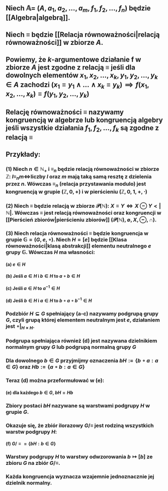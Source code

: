 ## Niech $\mathbb{A}=\:(A, a_1, a_2, ..., a_m,  f_1,  f_2, ..., f_n)$ będzie [[Algebra|algebrą]].
## Niech $\equiv$ będzie [[Relacja równoważności|relacją równoważności]] w zbiorze $A$.
## Powiemy, że $k$-argumentowe działanie f w zbiorze $A$ jest **zgodne z relacją $\equiv$** jeśli  dla dowolnych elementów $x_1,x_2,...,x_k, y_1,y_2,...,y_k \in A$ zachodzi $(x_1 \equiv y_1 \wedge ... \wedge x_k \equiv y_k) \implies f(x_1,x_2,...,x_k) \equiv f(y_1,y_2,...,y_k)$
## Relację równoważności $\equiv$ nazywamy **kongruencją w algebrze** lub **kongruencją algebry** jeśli wszystkie działania $f_1, f_2, ..., f_k$ są zgodne z relacją $\equiv$

## **Przykłady**:
### (1) Niech $n \in \mathbb{N}_+$ i $\equiv_n$ będzie relacją równoważności w zbiorze $\mathbb{Z}$: $l \equiv_n m \iff$liczby $l$ oraz $m$ mają taką samą resztę z dzielenia przez $n$. Wówczas $\equiv_n$ (relacja przystawania modulo) jest kongruencją w grupie $(\mathbb{Z},0,+)$ i w pierścieniu $(\mathbb{Z},0,1,+,\cdot)$
### (2) Niech $\equiv$ będzie relacją w zbiorze $\mathcal{P}(\mathbb{N})$: $X \equiv Y \iff X \ominus{}Y<|\mathbb{N}|$. Wówczas $\equiv$ jest relacją równoważności oraz kongruencji w [[Pierścień zbiorów|pierścieniu zbiorów]] $(\mathcal{P}(\mathbb{N}),\emptyset,X, \ominus, \cap)$. 
### (3) Niech relacja równoważności $\equiv$ będzie kongruencja w grupie $\mathbb{G} = (G,e, \circ)$. Niech $H=[e]$ będzie [[Klasa równoważności|klasą abstrakcji]] elementu neutralnego $e$ grupy $\mathbb{G}$. Wówczas $H$ ma własności:
#### (a) $e \in H$
#### (b) Jeśli $a \in H$ i  $b \in H$ to  $a \circ b \in H$
#### (c) Jeśli $a \in H$ to  $a^{-1} \in H$
#### (d) Jeśli  $b \in H$ i  $a \in H$ to  $b  \circ a \circ b^{-1} \in H$
### Podzbiór $H \subseteq G$ spełniający (a-c) nazywamy **podgrupą grupy $G$**, czyli grupą której elementem neutralnym jest $e$, działaniem  jest $\circ|_{H \times H}$. 
### Podgrupa spełniająca również (d) jest nazywana **dzielnikiem normalnym grupy $G$** lub **podgrupą  normalną grupy $G$** 
### Dla dowolnego $b \in G$  przyjmijmy oznaczenia $bH := \{b \circ a: a\in G\}$ oraz $Hb := \{a \circ b: a\in G\}$  
### Teraz (d) można przeformułować w (e): 
#### (e) dla każdego $b \in G$, $bH = Hb$
### Zbiory postaci $bH$ nazywane są **warstwami podgrupy $H$ w grupie $G$**.
### Okazuje się, że zbiór ilorazowy $G/\equiv$ jest rodziną wszystkich warstw podgrupy $H$:
#### (f) $G/\equiv = \{bH:b\in G\}$
###  Warstwy podgrupy $H$ to warstwy odwzorowania $b \mapsto [b]$ ze zbioru $G$ na zbiór $G/\equiv$.
### Każda kongruencja wyznacza wzajemnie jednoznacznie jej dzielnik normalny.